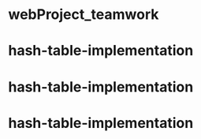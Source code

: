 # webProject_teamwork
# hash-table-implementation
# hash-table-implementation
# hash-table-implementation
